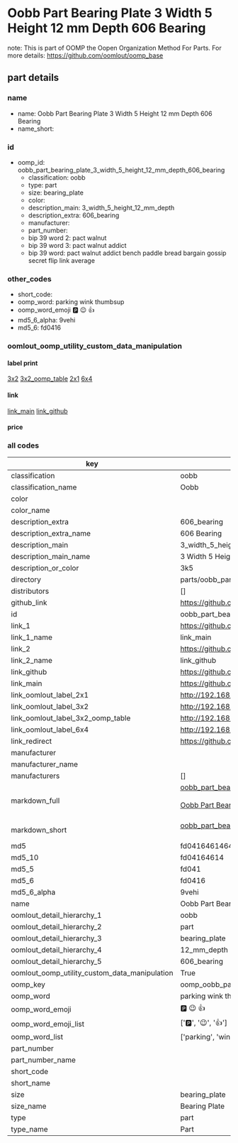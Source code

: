 # Oobb Part Bearing Plate 3 Width 5 Height 12 mm Depth 606 Bearing  

note: This is part of OOMP the Oopen Organization Method For Parts. For more details: https://github.com/oomlout/oomp_base

##  part details
  







### name
* name: Oobb Part Bearing Plate 3 Width 5 Height 12 mm Depth 606 Bearing
* name_short: 
### id
* oomp_id: oobb_part_bearing_plate_3_width_5_height_12_mm_depth_606_bearing
  * classification: oobb
  * type: part
  * size: bearing_plate
  * color: 
  * description_main: 3_width_5_height_12_mm_depth
  * description_extra: 606_bearing
  * manufacturer: 
  * part_number: 
  * bip 39 word 2: pact walnut
  * bip 39 word 3: pact walnut addict
  * bip 39 word: pact walnut addict bench paddle bread bargain gossip secret flip link average

### other_codes
* short_code: 
* oomp_word: parking wink thumbsup
* oomp_word_emoji :parking: :wink: :thumbsup:
* md5_6_alpha: 9vehi
* md5_6: fd0416






### oomlout_oomp_utility_custom_data_manipulation
#### label print
[3x2](http://192.168.1.245:1112/?label=oomp%209vehi)
[3x2_oomp_table](http://192.168.1.108:1112/?label=oomp%209vehi)
[2x1](http://192.168.1.242:1112/?label=oomp%209vehi)
[6x4](http://192.168.1.55:1112/?label=oomp%209vehi)    

#### link

[link_main](https://github.com/oomlout/oomlout_oomp_version_1_messy/tree/main/parts/oobb_part_bearing_plate_3_width_5_height_12_mm_depth_606_bearing) [link_github](https://github.com/oomlout/oomlout_oomp_version_1_messy/tree/main/parts/oobb_part_bearing_plate_3_width_5_height_12_mm_depth_606_bearing)                             

#### price







### all codes 
| key | value |  
| --- | --- |  
| classification | oobb |  
| classification_name | Oobb |  
| color |  |  
| color_name |  |  
| description_extra | 606_bearing |  
| description_extra_name | 606 Bearing |  
| description_main | 3_width_5_height_12_mm_depth |  
| description_main_name | 3 Width 5 Height 12 mm Depth |  
| description_or_color | 3k5 |  
| directory | parts/oobb_part_bearing_plate_3_width_5_height_12_mm_depth_606_bearing |  
| distributors | [] |  
| github_link | https://github.com/oomlout/oomlout_oomp_part_src/tree/main/parts/oobb_part_bearing_plate_3_width_5_height_12_mm_depth_606_bearing |  
| id | oobb_part_bearing_plate_3_width_5_height_12_mm_depth_606_bearing |  
| link_1 | https://github.com/oomlout/oomlout_oomp_version_1_messy/tree/main/parts/oobb_part_bearing_plate_3_width_5_height_12_mm_depth_606_bearing |  
| link_1_name | link_main |  
| link_2 | https://github.com/oomlout/oomlout_oomp_version_1_messy/tree/main/parts/oobb_part_bearing_plate_3_width_5_height_12_mm_depth_606_bearing |  
| link_2_name | link_github |  
| link_github | https://github.com/oomlout/oomlout_oomp_version_1_messy/tree/main/parts/oobb_part_bearing_plate_3_width_5_height_12_mm_depth_606_bearing |  
| link_main | https://github.com/oomlout/oomlout_oomp_version_1_messy/tree/main/parts/oobb_part_bearing_plate_3_width_5_height_12_mm_depth_606_bearing |  
| link_oomlout_label_2x1 | http://192.168.1.242:1112/?label=oomp%209vehi |  
| link_oomlout_label_3x2 | http://192.168.1.245:1112/?label=oomp%209vehi |  
| link_oomlout_label_3x2_oomp_table | http://192.168.1.108:1112/?label=oomp%209vehi |  
| link_oomlout_label_6x4 | http://192.168.1.55:1112/?label=oomp%209vehi |  
| link_redirect | https://github.com/oomlout/oomlout_oomp_version_1_messy/tree/main/parts/oobb_part_bearing_plate_3_width_5_height_12_mm_depth_606_bearing |  
| manufacturer |  |  
| manufacturer_name |  |  
| manufacturers | [] |  
| markdown_full | [oobb_part_bearing_plate_3_width_5_height_12_mm_depth_606_bearing](none)<br>[](none)<br>[Oobb Part Bearing Plate 3 Width 5 Height 12 Mm Depth 606 Bearing](none)<br><br> |  
| markdown_short | [oobb_part_bearing_plate_3_width_5_height_12_mm_depth_606_bearing](none)<br><br> |  
| md5 | fd0416461464e2546dcf615006bdb4f5 |  
| md5_10 | fd04164614 |  
| md5_5 | fd041 |  
| md5_6 | fd0416 |  
| md5_6_alpha | 9vehi |  
| name | Oobb Part Bearing Plate 3 Width 5 Height 12 mm Depth 606 Bearing |  
| oomlout_detail_hierarchy_1 | oobb |  
| oomlout_detail_hierarchy_2 | part |  
| oomlout_detail_hierarchy_3 | bearing_plate |  
| oomlout_detail_hierarchy_4 | 12_mm_depth |  
| oomlout_detail_hierarchy_5 | 606_bearing |  
| oomlout_oomp_utility_custom_data_manipulation | True |  
| oomp_key | oomp_oobb_part_bearing_plate_3_width_5_height_12_mm_depth_606_bearing |  
| oomp_word | parking wink thumbsup |  
| oomp_word_emoji | :parking: :wink: :thumbsup: |  
| oomp_word_emoji_list | [':parking:', ':wink:', ':thumbsup:'] |  
| oomp_word_list | ['parking', 'wink', 'thumbsup'] |  
| part_number |  |  
| part_number_name |  |  
| short_code |  |  
| short_name |  |  
| size | bearing_plate |  
| size_name | Bearing Plate |  
| type | part |  
| type_name | Part |  
